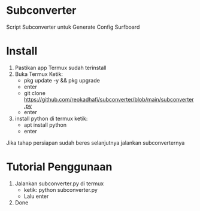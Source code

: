 # Subconverter
Script Subconverter untuk Generate Config Surfboard

# Install
1. Pastikan app Termux sudah terinstall
2. Buka Termux Ketik:
   + pkg update -y && pkg upgrade
   + enter
   + git clone https://github.com/reokadhafi/subconverter/blob/main/subconverter.py
   + enter
3. install python di termux ketik:
   + apt install python
   + enter

Jika tahap persiapan sudah beres selanjutnya jalankan subconverternya
# Tutorial Penggunaan
1. Jalankan subconverter.py di termux 
   + ketik: python subconverter.py
   + Lalu enter
2. Done
